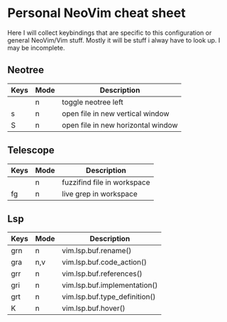 # Personal NeoVim cheat sheet

Here I  will collect keybindings that are specific to this configuration or general NeoVim/Vim stuff. Mostly it will be stuff i alway have to look up.
I may be incomplete.

## Neotree

|Keys|Mode|Description|
|---|---|---|
|<C-n>|n|toggle neotree left|
|s|n|open file in new vertical window|
|S|n|open file in new horizontal window|

## Telescope

|Keys|Mode|Description|
|---|---|---|
|<C-p>|n|fuzzifind file in workspace|
|<Leader>fg|n|live grep in workspace|

## Lsp

|Keys|Mode|Description|
|---|---|---|
|grn|n|vim.lsp.buf.rename()|
|gra|n,v|vim.lsp.buf.code_action()|
|grr|n|vim.lsp.buf.references()|
|gri|n|vim.lsp.buf.implementation()|
|grt|n|vim.lsp.buf.type_definition()|
|K|n|vim.lsp.buf.hover()|
